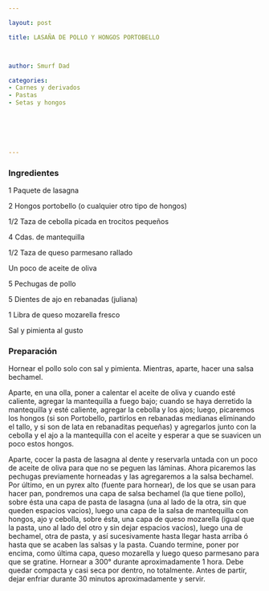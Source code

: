 ```yaml
---

layout: post

title: LASAÑA DE POLLO Y HONGOS PORTOBELLO



author: Smurf Dad

categories:
- Carnes y derivados
- Pastas
- Setas y hongos






---
```


<h3>Ingredientes</h3>

1 Paquete de lasagna

2 Hongos portobello (o cualquier otro tipo de hongos)

1/2 Taza de cebolla picada en trocitos pequeños

4 Cdas. de mantequilla

1/2 Taza de queso parmesano rallado

Un poco de aceite de oliva

5 Pechugas de pollo

5 Dientes de ajo en rebanadas (juliana)

1 Libra de queso mozarella fresco

Sal y pimienta al gusto

<h3>Preparación</h3>

Hornear el pollo solo con sal y pimienta. Mientras, aparte, hacer una salsa bechamel.

Aparte, en una olla, poner a calentar el aceite de oliva y cuando esté caliente, agregar la mantequilla a fuego bajo; cuando se haya derretido la mantequilla y esté caliente, agregar la cebolla y los ajos; luego, picaremos los hongos (si son Portobello, partirlos en rebanadas medianas eliminando el tallo, y si son de lata en rebanaditas pequeñas) y agregarlos junto con la cebolla y el ajo a la mantequilla con el aceite y esperar a que se suavicen un poco estos hongos.

Aparte, cocer la pasta de lasagna al dente y reservarla untada con un poco de aceite de oliva para que no se peguen las láminas. Ahora picaremos las pechugas previamente horneadas y las agregaremos a la salsa bechamel. Por último, en un pyrex alto (fuente para hornear), de los que se usan para hacer pan, pondremos una capa de salsa bechamel (la que tiene pollo), sobre ésta una capa de pasta de lasagna (una al lado de la otra, sin que queden espacios vacios), luego una capa de la salsa de mantequilla con hongos, ajo y cebolla, sobre ésta, una capa de queso mozarella (igual que la pasta, uno al lado del otro y sin dejar espacios vacíos), luego una de bechamel, otra de pasta, y así sucesivamente hasta llegar hasta arriba ó hasta que se acaben las salsas y la pasta. Cuando termine, poner por encima, como última capa, queso mozarella y luego queso parmesano para que se gratine. Hornear a 300° durante aproximadamente 1 hora. Debe quedar compacta y casi seca por dentro, no totalmente. Antes de partir, dejar enfriar durante 30 minutos aproximadamente y servir.